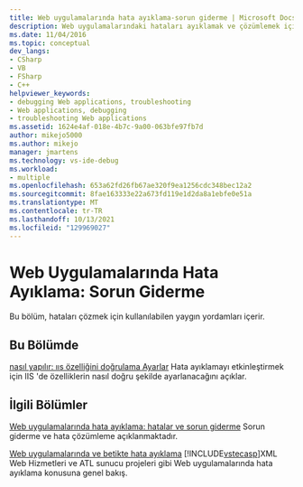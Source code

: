 ```yaml
---
title: Web uygulamalarında hata ayıklama-sorun giderme | Microsoft Docs
description: Web uygulamalarındaki hataları ayıklamak ve çözümlemek için kullanılabilen ortak yordamların bağlantılarını bulun.
ms.date: 11/04/2016
ms.topic: conceptual
dev_langs:
- CSharp
- VB
- FSharp
- C++
helpviewer_keywords:
- debugging Web applications, troubleshooting
- Web applications, debugging
- troubleshooting Web applications
ms.assetid: 1624e4af-018e-4b7c-9a00-063bfe97fb7d
author: mikejo5000
ms.author: mikejo
manager: jmartens
ms.technology: vs-ide-debug
ms.workload:
- multiple
ms.openlocfilehash: 653a62fd26fb67ae320f9ea1256cdc348bec12a2
ms.sourcegitcommit: 8fae163333e22a673fd119e1d2da8a1ebfe0e51a
ms.translationtype: MT
ms.contentlocale: tr-TR
ms.lasthandoff: 10/13/2021
ms.locfileid: "129969027"
---
```

# <a name="debugging-web-applications-troubleshooting"></a>Web Uygulamalarında Hata Ayıklama: Sorun Giderme
Bu bölüm, hataları çözmek için kullanılabilen yaygın yordamları içerir.

## <a name="in-this-section"></a>Bu Bölümde
 [nasıl yapılır: ııs özelliğini doğrulama Ayarlar](../debugger/how-to-verify-iis-property-settings.md) Hata ayıklamayı etkinleştirmek için IIS 'de özelliklerin nasıl doğru şekilde ayarlanacağını açıklar.

## <a name="related-sections"></a>İlgili Bölümler
 [Web uygulamalarında hata ayıklama: hatalar ve sorun giderme](../debugger/debugging-web-applications-errors-and-troubleshooting.md) Sorun giderme ve hata çözümleme açıklanmaktadır.

 [Web uygulamalarında ve betikte hata ayıklama](how-to-enable-debugging-for-aspnet-applications.md) [!INCLUDE[vstecasp](../code-quality/includes/vstecasp_md.md)]XML Web Hizmetleri ve ATL sunucu projeleri gibi Web uygulamalarında hata ayıklama konusuna genel bakış.